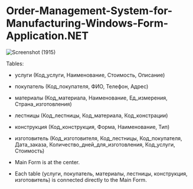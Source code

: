 # Order-Management-System-for-Manufacturing-Windows-Form-Application.NET

![Screenshot (1915)](https://github.com/user-attachments/assets/638a2211-1444-4ab4-bff1-b3e00ef8c9e7)

Tables:
- услуги (Код_услуги, Наименование, Стоимость, Описание)
- покупатель (Код_покупателя, ФИО, Телефон, Адрес)
- материалы (Код_материала, Наименование, Ед_измерения, Страна_изготовления)
- лестницы (Код_лестницы, Код_материала, Код_констрации)
- конструкция (Код_конструкция, Форма, Наименование, Тип)
- изготовитель (Код_изготовителя, Код_лестницы, Код_покупателя, Дата_заказа, Количество_дней_для_изготовления, Код_услуги, Стоимость)

- Main Form is at the center.
- Each table (услуги, покупатель, материалы, лестницы, конструкция, изготовитель) is connected directly to the Main Form.

